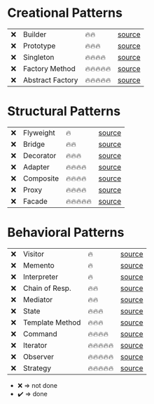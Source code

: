 # Creational Patterns
<table style="width:100%">
    <tr>
        <td>❌</td>
        <td>Builder</td>
        <td>🔥🔥</td>
        <td><a href="https://www.dofactory.com/net/builder-design-pattern">source</a></td>
    </tr>
    <tr>
        <td>❌</td>
        <td>Prototype</td>
        <td>🔥🔥🔥</td>
        <td><a href="https://www.dofactory.com/net/prototype-design-pattern">source</a></td>
    </tr>
    <tr>
        <td>❌</td>
        <td>Singleton</td>
        <td>🔥🔥🔥🔥</td>
        <td><a href="https://www.dofactory.com/net/singleton-design-pattern">source</a></td>
    </tr>
    <tr>
        <td>❌</td>
        <td>Factory Method</td>
        <td>🔥🔥🔥🔥🔥</td>
        <td><a href="https://www.dofactory.com/net/factory-method-design-pattern">source</a></td>
    </tr>
    <tr>
        <td>❌</td>
        <td>Abstract Factory</td>
        <td>🔥🔥🔥🔥🔥</td>
        <td><a href="https://www.dofactory.com/net/abstract-factory-design-pattern">source</a></td>
    </tr>
</table>

# Structural Patterns
<table style="width:100%">
    <tr>
        <td>❌</td>
        <td>Flyweight</td>
        <td>🔥</td>
        <td><a href="https://www.dofactory.com/net/flyweight-design-pattern">source</a></td>
    </tr>
    <tr>
        <td>❌</td>
        <td>Bridge</td>
        <td>🔥🔥</td>
        <td><a href="https://www.dofactory.com/net/bridge-design-pattern">source</a></td>
    </tr>
    <tr>
        <td>❌</td>
        <td>Decorator</td>
        <td>🔥🔥🔥</td>
        <td><a href="https://www.dofactory.com/net/decorator-design-pattern">source</a></td>
    </tr>
    <tr>
        <td>❌</td>
        <td>Adapter</td>
        <td>🔥🔥🔥🔥</td>
        <td><a href="https://www.dofactory.com/net/adapter-design-pattern">source</a></td>
    </tr>
    <tr>
        <td>❌</td>
        <td>Composite</td>
        <td>🔥🔥🔥🔥</td>
        <td><a href="https://www.dofactory.com/net/composite-design-pattern">source</a></td>
    </tr>
    <tr>
        <td>❌</td>
        <td>Proxy</td>
        <td>🔥🔥🔥🔥</td>
        <td><a href="https://www.dofactory.com/net/proxy-design-pattern">source</a></td>
    </tr>
    <tr>
        <td>❌</td>
        <td>Facade</td>
        <td>🔥🔥🔥🔥🔥</td>
        <td><a href="https://www.dofactory.com/net/facade-design-pattern">source</a></td>
    </tr>
</table>

# Behavioral Patterns
<table style="width:100%">
    <tr>
        <td>❌</td>
        <td>Visitor</td>
        <td>🔥</td>
        <td><a href="https://www.dofactory.com/net/visitor-design-pattern">source</a></td>
    </tr>
    <tr>
        <td>❌</td>
        <td>Memento</td>
        <td>🔥</td>
        <td><a href="https://www.dofactory.com/net/memento-design-pattern">source</a></td>
    </tr>
    <tr>
        <td>❌</td>
        <td>Interpreter</td>
        <td>🔥</td>
        <td><a href="https://www.dofactory.com/net/interpreter-design-pattern">source</a></td>
    </tr>
    <tr>
        <td>❌</td>
        <td>Chain of Resp.</td>
        <td>🔥🔥</td>
        <td><a href="https://www.dofactory.com/net/chain-of-responsibility-design-pattern">source</a></td>
    </tr>
    <tr>
        <td>❌</td>
        <td>Mediator</td>
        <td>🔥🔥</td>
        <td><a href="https://www.dofactory.com/net/mediator-design-pattern">source</a></td>
    </tr>
    <tr>
        <td>❌</td>
        <td>State</td>
        <td>🔥🔥🔥</td>
        <td><a href="https://www.dofactory.com/net/state-design-pattern">source</a></td>
    </tr>
    <tr>
        <td>❌</td>
        <td>Template Method</td>
        <td>🔥🔥🔥</td>
        <td><a href="https://www.dofactory.com/net/template-method-design-pattern">source</a></td>
    </tr>
    <tr>
        <td>❌</td>
        <td>Command</td>
        <td>🔥🔥🔥🔥</td>
        <td><a href="https://www.dofactory.com/net/command-design-pattern">source</a></td>
    </tr>
    <tr>
        <td>❌</td>
        <td>Iterator</td>
        <td>🔥🔥🔥🔥🔥</td>
        <td><a href="https://www.dofactory.com/net/iterator-design-pattern">source</a></td>
    </tr>
    <tr>
        <td>❌</td>
        <td>Observer</td>
        <td>🔥🔥🔥🔥🔥</td>
        <td><a href="https://www.dofactory.com/net/observer-design-pattern">source</a></td>
    </tr>
    <tr>
        <td>❌</td>
        <td>Strategy</td>
        <td>🔥🔥🔥🔥🔥</td>
        <td><a href="https://www.dofactory.com/net/strategy-design-pattern">source</a></td>
    </tr>
</table>

* ❌ => not done
* ✔️ => done

[//]: #https://emojipedia.org/fire/ (emoji source)